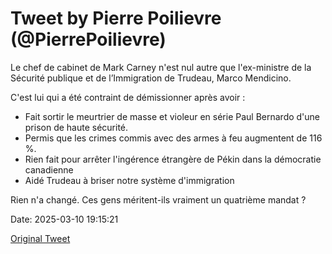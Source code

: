 # Tweet by Pierre Poilievre (@PierrePoilievre)

Le chef de cabinet de Mark Carney n'est nul autre que l'ex-ministre de la Sécurité publique et de l’Immigration de Trudeau, Marco Mendicino.

C'est lui qui a été contraint de démissionner après avoir : 
- Fait sortir le meurtrier de masse et violeur en série Paul Bernardo d'une prison de haute sécurité.
- Permis que les crimes commis avec des armes à feu augmentent de 116 %.
- Rien fait pour arrêter l'ingérence étrangère de Pékin dans la démocratie canadienne
- Aidé Trudeau à briser notre système d'immigration

Rien n'a changé. Ces gens méritent-ils vraiment un quatrième mandat ?

Date: 2025-03-10 19:15:21

[Original Tweet](https://x.com/PierrePoilievre/status/1899177274504839302)
